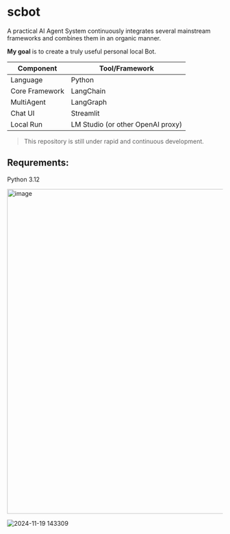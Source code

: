 # scbot
A practical AI Agent System continuously integrates several mainstream frameworks and combines them in an organic manner.

**My goal** is to create a truly useful personal local Bot.


| Component | Tool/Framework |
|----|----|
| Language | Python |
| Core Framework | LangChain |
| MultiAgent | LangGraph |
| Chat UI | Streamlit |
| Local Run | LM Studio (or other OpenAI proxy) |

> This repository is still under rapid and continuous development.

## Requrements:
Python 3.12

<img width="759" alt="image" src="https://github.com/user-attachments/assets/3423201f-5292-4469-9861-6e5be0aa5b90">

![2024-11-19 143309](https://github.com/user-attachments/assets/a779bed7-39aa-4c77-98b5-49192d92ab0a)

